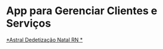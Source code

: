 # App para Gerenciar Clientes e Serviços

[*Astral Dedetização Natal RN *](http://www.saude-ambiental.com)
